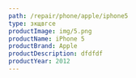 ```yaml
---
path: /repair/phone/apple/iphone5
type: зкщвгсе
productImage: img/5.png
productName: iPhone 5
productBrand: Apple
productDescription: dfdfdf
productYear: 2012
---
```

